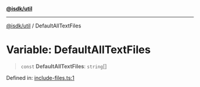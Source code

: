 [**@isdk/util**](../README.md)

***

[@isdk/util](../globals.md) / DefaultAllTextFiles

# Variable: DefaultAllTextFiles

> `const` **DefaultAllTextFiles**: `string`[]

Defined in: [include-files.ts:1](https://github.com/isdk/util.js/blob/6db2d9183a0020b4684dd604078788d3db3480e8/src/include-files.ts#L1)
